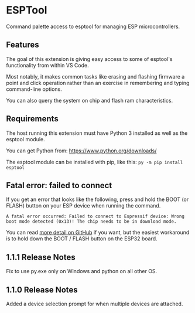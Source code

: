 # ESPTool
Command palette access to esptool for managing ESP microcontrollers.

## Features
The goal of this extension is giving easy access to some of esptool's
functionality from within VS Code.

Most notably, it makes common tasks like erasing and flashing firmware
a point and click operation rather than an exercise in remembering and
typing command-line options.

You can also query the system on chip and flash ram characteristics.

## Requirements
The host running this extension must have Python 3 installed as well
as the esptool module.

You can get Python from: https://www.python.org/downloads/

The esptool module can be installed with pip, like this:
`py -m pip install esptool`

## Fatal error: failed to connect
If you get an error that looks like the following, press and hold the
BOOT (or FLASH) button on your ESP device when running the command.

```
A fatal error occurred: Failed to connect to Espressif device: Wrong
boot mode detected (0x13)! The chip needs to be in download mode.
```

You can read [more detail on GitHub](https://github.com/espressif/esptool/issues/741)
if you want, but the easiest workaround is to hold down the BOOT / FLASH
button on the ESP32 board.

## 1.1.1 Release Notes
Fix to use py.exe only on Windows and python on all other OS.

## 1.1.0 Release Notes
Added a device selection prompt for when multiple devices are attached.
